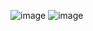 ![image](https://github.com/user-attachments/assets/e080cd45-683a-4784-bff2-13c82923052f)
![image](https://github.com/user-attachments/assets/56e78166-949b-4b22-8b51-c982189a6c45)
